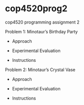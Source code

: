 # cop4520prog2
cop4520 programming assignment 2

Problem 1: Minotaur’s Birthday Party

- Approach

- Experimental Evaluation

- Instructions


Problem 2: Minotaur’s Crystal Vase

- Approach

- Experimental Evaluation

- Instructions
